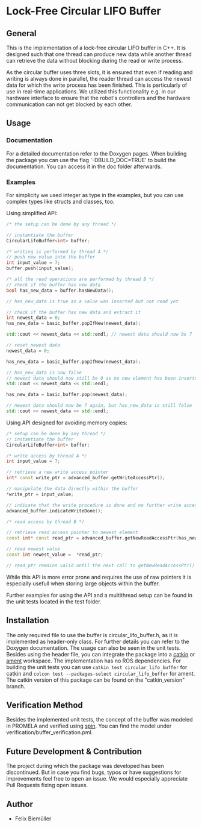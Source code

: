 #  Lock-Free Circular LIFO Buffer

## General
This is the implementation of a lock-free circular LIFO buffer in C++.
It is designed such that one thread can produce new data while another thread can retrieve the data without blocking during the read or write process.

As the  circular buffer uses three slots, it is ensured that even if reading and writing is always done in parallel, the reader thread can access the newest data for which the write process has been finished. 
This is particularly of use in real-time applications. We utilized this functionality e.g. in our hardware interface to ensure that the robot's controllers and the hardware communication can not get blocked by each other.

## Usage
### Documentation
For a detailed documentation refer to the Doxygen pages.
When building the package you can use the flag '-DBUILD_DOC=TRUE' to build the documentation. You can access it in the doc folder afterwards.

### Examples
For simplicity we used integer as type in the examples, but you can use complex types like structs and classes, too.

Using simplified API:
```c++
/* the setup can be done by any thread */

// instantiate the buffer
CircularLifoBuffer<int> buffer;

/* writing is performed by thread A */
// push new value into the buffer
int input_value = 7;
buffer.push(input_value);

/* all the read operations are performed by thread B */
// check if the buffer has new data
bool has_new_data = buffer.hasNewData();

// has_new_data is true as a value was inserted but not read yet

// check if the buffer has new data and extract it
int newest_data = 0;
has_new_data = basic_buffer.popIfNew(newest_data);

std::cout << newest_data << std::endl; // newest data should now be 7

// reset newest data
newest_data = 0;

has_new_data = basic_buffer.popIfNew(newest_data);

// has_new_data is now false
// newest data should now still be 0 as no new element has been inserted since the last extraction
std::cout << newest_data << std::endl; 

has_new_data = basic_buffer.pop(newest_data);

// newest data should now be 7 again, but has_new_data is still false 
std::cout << newest_data << std::endl;
```
Using API designed for avoiding memory copies:

```c++
/* setup can be done by any thread */
// instantiate the buffer
CircularLifoBuffer<int> buffer;

/* write access by thread A */
int input_value = 7;

// retrieve a new write access pointer
int* const write_ptr = advanced_buffer.getWriteAccessPtr();

// manipulate the data directly within the buffer
*write_ptr = input_value;

// indicate that the write procedure is done and no further write access is performed until an new write pointer is retrieved
advanced_buffer.indicateWriteDone();

/* read access by thread B */

// retrieve read access pointer to newest element
const int* const read_ptr = advanced_buffer.getNewReadAccessPtr(has_new_data);

// read newest value
const int newest_value =  *read_ptr;

// read_ptr remains valid until the next call to getNewReadAccessPtr() or any pop operation
```
While this API is more error prone and requires the use of raw pointers it is especially usefull when storing large objects within the buffer.

Further examples for using the API and a multithread setup can be found in the unit tests located in the test folder. 

## Installation
The only required file to use the buffer is circular_lifo_buffer.h, as it is implemented as header-only class.
For further details you can refer to the Doxygen documentation. The usage can also be seen in the unit tests. 
Besides using the header file, you can integrate the package into a [catkin](http://wiki.ros.org/catkin) or [ament](https://design.ros2.org/articles/ament.html) workspace.
The implementation has no ROS dependencies.
For building the unit tests you can use `catkin test circular_lifo_buffer` for catkin and `colcon test --packages-select circular_lifo_buffer` for ament.
The catkin version of this package can be found on the "catkin_version" branch.

## Verification Method
Besides the implemented unit tests, the concept of the buffer was modeled in PROMELA and verified using [spin](https://spinroot.com/spin/whatispin.html).
You can find the model under verification/buffer_verification.pml.

## Future Development & Contribution
The project during which the package was developed has been discontinued.
But in case you find bugs, typos or have suggestions for improvements feel free to open an issue.
We would especially appreciate Pull Requests fixing open issues.

## Author
- Felix Biemüller
